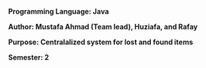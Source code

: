 <b>Programming Language: Java

<b>Author: Mustafa Ahmad (Team lead), Huziafa, and Rafay

<b>Purpose: Centralalized system for lost and found items 

<b>Semester: 2
